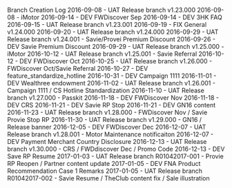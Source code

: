 Branch Creation Log
2016-09-08 - UAT Release branch v1.23.000
2016-09-08 - iMotor
2016-09-14 - DEV FWDiscover Sep
2016-09-14 - DEV 3HK FAQ
2016-09-15 - UAT Release branch v1.23.001
2016-09-19 - FIX General v1.24.000
2016-09-20 - UAT Release branch v1.24.000
2016-09-29 - UAT Release branch v1.24.001 - Savie/Provei Premium Discount
2016-09-26 - DEV Savie Premium Discount
2016-09-29 - UAT Release branch v1.25.000 - iMotor
2016-10-12 - UAT Release branch v1.25.001 - Savie Referral 
2016-10-12 - DEV FWDiscover Oct 
2016-10-25 - UAT Release branch v1.26.000 - FWDiscover Oct/Savie Referral
2016-10-27 - DEV feature_standardize_hotline
2016-10-31 - DEV Campaign 1111
2016-11-01 - DEV Wealthree endowment
2016-11-02 - UAT Release branch v1.26.001 - Campaign 1111 / CS Hotline Standardization
2016-11-10 - UAT Release branch v1.27.000 - Passkit
2016-11-18 - DEV FWDiscover Nov
2016-11-18 - DEV CRS
2016-11-21 - DEV Savie RP Stop
2016-11-21 - DEV GN16 content
2016-11-23 - UAT Release branch v1.28.000 - FWDiscover Nov / Savie Provie Stop RP
2016-11-30 - UAT Release branch v1.29.000 - GN16 / Release banner
2016-12-05 - DEV FWDiscover Dec
2016-12-07 - UAT Release branch v1.28.001 - Motor Maintenance notificaiton
2016-12-07 - DEV Payment Merchant Country Disclosure
2016-12-13 - UAT Release branch v1.30.000 - CRS / FWDdiscover Dec / Promo Code
2016-12-13 - DEV Save RP Resume
2017-01-03 - UAT Release branch R01042017-001 - Provie RP Reopen / Partner content update
2017-01-05 - DEV FNA Product Recommendation Case 1 Remarks
2017-01-05 - UAT Release branch R01042017-002 - Savie Resume / TheClub content fix / Sale illustration
